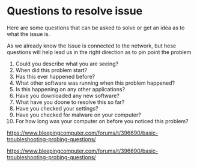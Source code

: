 # Questions to resolve issue

Here are some questions that can be asked to solve or get an idea as to what the issue is.

As we already know the Issue is connected to the network, but hese questions will help lead us in the right direction as to pin point the problem

1. Could you describe what you are seeing?
2. When did this problem start?
3. Has this ever happened before?
4. What other software was running when this problem happened?
5. Is this happening on any other applications?
6. Have you downloaded any new software?
7. What have you doone to resolve this so far?
8. Have you checked your settings?
9. Have you checked for malware on your computer?
10. For how long was your computer on before you noticed this problem?

https://www.bleepingcomputer.com/forums/t/396690/basic-troubleshooting-probing-questions/

https://www.bleepingcomputer.com/forums/t/396690/basic-troubleshooting-probing-questions/

